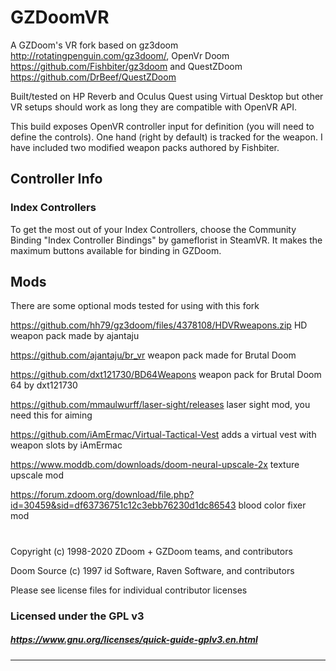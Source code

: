 # GZDoomVR 
A GZDoom's VR fork based on gz3doom http://rotatingpenguin.com/gz3doom/, OpenVr Doom https://github.com/Fishbiter/gz3doom and QuestZDoom https://github.com/DrBeef/QuestZDoom

Built/tested on HP Reverb and Oculus Quest using Virtual Desktop but other VR setups should work as long they are compatible with OpenVR API.

This build exposes OpenVR controller input for definition (you will need to define the controls).
One hand (right by default) is tracked for the weapon. I have included two modified weapon packs authored by Fishbiter. 

## Controller Info

### Index Controllers
To get the most out of your Index Controllers, choose the Community Binding "Index Controller Bindings" by gameflorist in SteamVR. It makes the maximum buttons available for binding in GZDoom.

## Mods
There are some optional mods tested for using with this fork

https://github.com/hh79/gz3doom/files/4378108/HDVRweapons.zip HD weapon pack made by ajantaju

https://github.com/ajantaju/br_vr weapon pack made for Brutal Doom

https://github.com/dxt121730/BD64Weapons weapon pack for Brutal Doom 64 by dxt121730

https://github.com/mmaulwurff/laser-sight/releases laser sight mod, you need this for aiming

https://github.com/iAmErmac/Virtual-Tactical-Vest adds a virtual vest with weapon slots by iAmErmac

https://www.moddb.com/downloads/doom-neural-upscale-2x texture upscale mod

https://forum.zdoom.org/download/file.php?id=30459&sid=df63736751c12c3ebb76230d1dc86543 blood color fixer mod

#
Copyright (c) 1998-2020 ZDoom + GZDoom teams, and contributors

Doom Source (c) 1997 id Software, Raven Software, and contributors

Please see license files for individual contributor licenses

### Licensed under the GPL v3
##### https://www.gnu.org/licenses/quick-guide-gplv3.en.html
---



